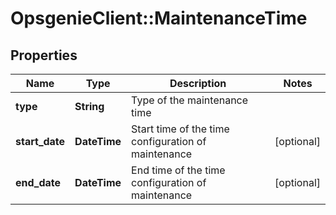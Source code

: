 # OpsgenieClient::MaintenanceTime

## Properties
Name | Type | Description | Notes
------------ | ------------- | ------------- | -------------
**type** | **String** | Type of the maintenance time | 
**start_date** | **DateTime** | Start time of the time configuration of maintenance | [optional] 
**end_date** | **DateTime** | End time of the time configuration of maintenance | [optional] 


